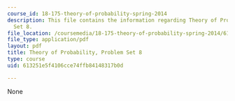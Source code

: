 ```yaml
---
course_id: 18-175-theory-of-probability-spring-2014
description: This file contains the information regarding Theory of Probability, Problem
  Set 8.
file_location: /coursemedia/18-175-theory-of-probability-spring-2014/613251e5f4106cce74ffb84148317b0d_MIT18_175S14_ProblemSet8.pdf
file_type: application/pdf
layout: pdf
title: Theory of Probability, Problem Set 8
type: course
uid: 613251e5f4106cce74ffb84148317b0d

---
```

None